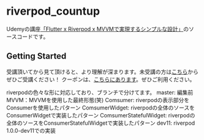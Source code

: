 # riverpod_countup

Udemyの講座[「Flutter x Riverpod x MVVMで実現するシンプルな設計」](https://www.udemy.com/course/flutter-tdd/)のソースコードです。

## Getting Started
受講頂いてから見て頂けると、より理解が深まります。未受講の方は[こちら](https://www.udemy.com/course/flutter-tdd/)からぜひご受講ください！
クーポンは、[こちらにあります](https://zenn.dev/sakusin/articles/a00aa8af321f54)。ぜひご利用ください。

riverpodの色々な形に対応しており、ブランチで分けてます。
master: 編集前
MVVM：MVVMを使用した最終形態(笑)
Comsumer: riverpodの表示部分をConsumerを使用したパターン
ComsumerWidget: riverpodの全体のソースをConsumerWidgetで実装したパターン
ComsumerStatefulWidget: riverpodの全体のソースをConsumerStatefulWidgetで実装したパターン
dev11: riverpod 1.0.0-dev11での実装
